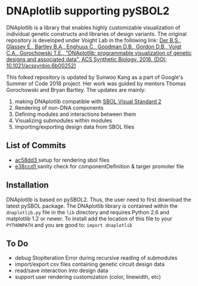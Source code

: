 # DNAplotlib supporting pySBOL2 

DNAplotlib is a library that enables highly customizable visualization of individual genetic constructs and libraries of design variants. The original repository is developed under Voight Lab in the following link: 
<a href="https://github.com/VoigtLab/dnaplotlib">Der B.S., Glassey E., Bartley B.A., Enghuus C., Goodman D.B., Gordon D.B., Voigt C.A., Gorochowski T.E., "DNAplotlib: programmable visualization of genetic designs and associated data", ACS Synthetic Biology, 2016. (DOI: 10.1021/acssynbio.6b00252)</a>

This folked repository is updated by Sunwoo Kang as a part of Google's Summer of Code 2018 project. Her work was guided by mentors Thomas Gorochowski and Bryan Bartley. The updates are mainly: 

1. making DNAplotlib compatible with <a href=http://sbolstandard.org/visual/glyphs/>SBOL Visual Standard 2</a>
1. Rendering of non-DNA components
2. Defining modules and interactions between them
3. Visualizing submodules within modules 
4. Importing/exporting design data from SBOL files

## List of Commits
* <a href=https://github.com/swkang73/dnaplotlib/commits/master> ac58dd3 </a> setup for rendering sbol files
* <a href=https://github.com/swkang73/dnaplotlib/commits/master> e38ccd1 </a> sanity check for componentDefinition & targer promoter file



## Installation
DNAplotlib is based on pySBOL2. Thus, the user need to first download the latest pySBOL package. The DNAplotlib library is contained within the `dnaplotlib.py` file in the `lib` directory and requires Python 2.6 and matplotlib 1.2 or newer. To install add the location of this file to your `PYTHONPATH` and you are good to: `import dnaplotlib`


## To Do 
- debug StopIteration Error during recursive reading of submodules 
- import/export csv files containing genetic circuit design data 
- read/save interaction into design data
- support user rendering customization (color, linewidth, etc)
